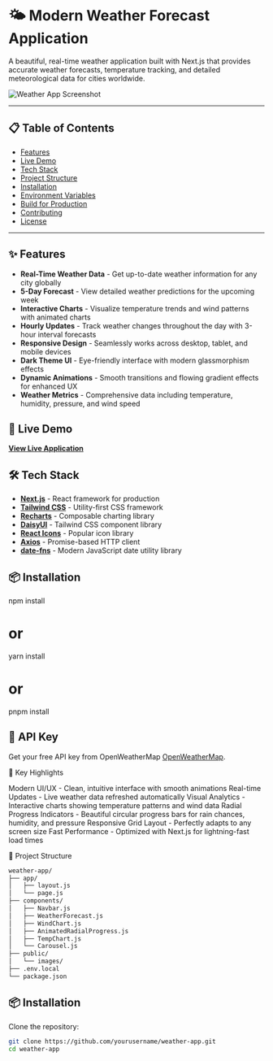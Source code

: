 # 🌤️ Modern Weather Forecast Application

A beautiful, real-time weather application built with Next.js that provides accurate weather forecasts, temperature tracking, and detailed meteorological data for cities worldwide.

![Weather App Screenshot](https://cdn.dribbble.com/userupload/5015400/file/original-c61751cdfbfdaf884a0cc8493917fc1d.png?resize=1600x1200)
 
---

## 📋 Table of Contents
- [Features](#features)
-  [Live Demo](#LiveDemo)
- [Tech Stack](#tech-stack)
- [Project Structure](#project-structure)
- [Installation](#installation)
- [Environment Variables](#environment-variables)
- [Build for Production](#build-for-production)
- [Contributing](#contributing)
- [License](#license)

---


## ✨ Features 

- **Real-Time Weather Data** - Get up-to-date weather information for any city globally
- **5-Day Forecast** - View detailed weather predictions for the upcoming week
- **Interactive Charts** - Visualize temperature trends and wind patterns with animated charts
- **Hourly Updates** - Track weather changes throughout the day with 3-hour interval forecasts
- **Responsive Design** - Seamlessly works across desktop, tablet, and mobile devices
- **Dark Theme UI** - Eye-friendly interface with modern glassmorphism effects
- **Dynamic Animations** - Smooth transitions and flowing gradient effects for enhanced UX
- **Weather Metrics** - Comprehensive data including temperature, humidity, pressure, and wind speed

## 🚀 Live Demo

**[View Live Application](https://weatherclimateapp.vercel.app/)**

## 🛠️ Tech Stack

- **[Next.js](https://nextjs.org/)** - React framework for production
- **[Tailwind CSS](https://tailwindcss.com/)** - Utility-first CSS framework
- **[Recharts](https://recharts.org/)** - Composable charting library
- **[DaisyUI](https://daisyui.com/)** - Tailwind CSS component library
- **[React Icons](https://react-icons.github.io/react-icons/)** - Popular icon library
- **[Axios](https://axios-http.com/)** - Promise-based HTTP client
- **[date-fns](https://date-fns.org/)** - Modern JavaScript date utility library

## 📦 Installation

npm install
# or
yarn install
# or
pnpm install

## 🔑 API Key
Get your free API key from OpenWeatherMap  [OpenWeatherMap](https://openweathermap.org/api).

🎨 Key Highlights

Modern UI/UX - Clean, intuitive interface with smooth animations
Real-time Updates - Live weather data refreshed automatically
Visual Analytics - Interactive charts showing temperature patterns and wind data
Radial Progress Indicators - Beautiful circular progress bars for rain chances, humidity, and pressure
Responsive Grid Layout - Perfectly adapts to any screen size
Fast Performance - Optimized with Next.js for lightning-fast load times

📁 Project Structure
```bash
weather-app/
├── app/
│   ├── layout.js
│   └── page.js
├── components/
│   ├── Navbar.js
│   ├── WeatherForecast.js
│   ├── WindChart.js
│   ├── AnimatedRadialProgress.js
│   ├── TempChart.js
│   └── Carousel.js
├── public/
│   └── images/
├── .env.local
└── package.json
```

## 📦 Installation

Clone the repository:
```bash
git clone https://github.com/yourusername/weather-app.git
cd weather-app
